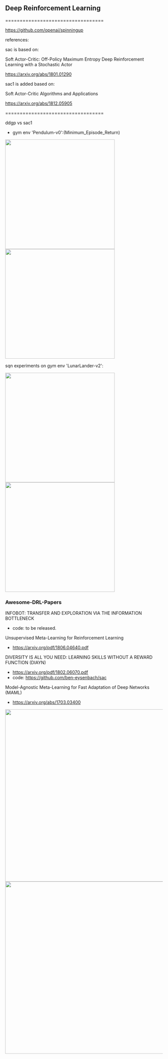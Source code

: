 

## Deep Reinforcement Learning
==================================

https://github.com/openai/spinningup


references:

sac is based on:

Soft Actor-Critic: Off-Policy Maximum Entropy Deep Reinforcement Learning with a Stochastic Actor

https://arxiv.org/abs/1801.01290

sac1 is added based on:

Soft Actor-Critic Algorithms and Applications

https://arxiv.org/abs/1812.05905

==================================

ddgp vs sac1

* gym env 'Pendulum-v0':(Minimum_Episode_Return)

<div>
    <img src="https://github.com/createamind/DRL/blob/master/video_pic/ddpg1000.png" width="350" style="display:inline"/>
    <img src="https://github.com/createamind/DRL/blob/master/video_pic/sac1_1000.png" width="350" style="display:inline"/>
</div>

sqn experiments on gym env 'LunarLander-v2':

<div>
    <img src="https://github.com/createamind/DRL/blob/master/video_pic/LunarLander1.png" width="350" style="display:inline"/>
    <img src="https://github.com/createamind/DRL/blob/master/video_pic/LunarLander2.png" width="350" style="display:inline"/>
</div>


### Awesome-DRL-Papers
INFOBOT: TRANSFER AND EXPLORATION VIA THE INFORMATION BOTTLENECK
* code: to be released.

Unsupervised Meta-Learning for Reinforcement Learning
* https://arxiv.org/pdf/1806.04640.pdf

DIVERSITY IS ALL YOU NEED: LEARNING SKILLS WITHOUT A REWARD FUNCTION (DIAYN)
* https://arxiv.org/pdf/1802.06070.pdf
* code: https://github.com/ben-eysenbach/sac

Model-Agnostic Meta-Learning for Fast Adaptation of Deep Networks (MAML)
* https://arxiv.org/abs/1703.03400


<img src="https://github.com/createamind/DRL/blob/master/video_pic/sac1.png" width="550" style="display:inline"/>
<img src="https://github.com/createamind/DRL/blob/master/video_pic/sqn.png" width="550" style="display:inline"/>